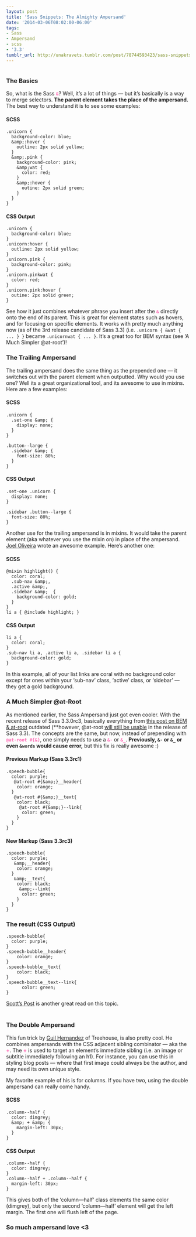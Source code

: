 ```yaml
---
layout: post
title: 'Sass Snippets: The Almighty Ampersand'
date: '2014-03-06T08:02:00-06:00'
tags:
- Sass
- Ampersand
- scss
- '3.3'
tumblr_url: http://unakravets.tumblr.com/post/78744593423/sass-snippets-the-almighty-ampersand
---
```

<img src="https://31.media.tumblr.com/2adcb547462d0c1332af3030ccda9f2d/tumblr_inline_n3tqzrPLlI1rk3ey5.gif" alt=""/>

<h3>The Basics</h3>

<p>So, what is the Sass <code style="color:hotpink; font-weight:800">&amp;</code>? Well, it&#8217;s a lot of things &#8212; but it&#8217;s basically is a way to merge selectors. <strong>The parent element takes the place of the ampersand.</strong> The best way to understand it is to see some examples:</p>

<h4>SCSS</h4>

```
.unicorn {
  background-color: blue;
  &amp;:hover {
    outline: 2px solid yellow;
  }
  &amp;.pink {
    background-color: pink;
    &amp;wat {
      color: red;
    }
    &amp;:hover {
      outine: 2px solid green;
    }
  }
}
```



<h4>CSS Output</h4>

```
.unicorn {
  background-color: blue;
}
.unicorn:hover {
  outline: 2px solid yellow;
}
.unicorn.pink {
  background-color: pink;
}
.unicorn.pinkwat {
  color: red;
}
.unicorn.pink:hover {
  outine: 2px solid green;
}
```



<p>See how it just combines whatever phrase you insert after the <code style="color:hotpink; font-weight:800">&amp;</code> directly onto the end of its parent. This is great for element states such as hovers, and for focusing on specific elements. It works with pretty much anything now (as of the 3rd release candidate of Sass 3.3) (i.e. <code>.unicorn { &amp;wat { ... } }</code> became  <code>.unicornwat { ... }</code>. It&#8217;s a great too for BEM syntax (see &#8216;A Much Simpler @at-root&#8217;)!</p>

<h3>The Trailing Ampersand</h3>

<p>The trailing ampersand does the same thing as the prepended one &#8212; it switches out with the parent element when outputted. Why would you use one? Well its a great organizational tool, and its awesome to use in mixins. Here are a few examples:</p>

<h4>SCSS</h4>

```
.unicorn {
  .set-one &amp; {
    display: none;
  }
}

.button--large {
  .sidebar &amp; {
    font-size: 80%;
  }
}
```



<h4>CSS Output</h4>

```
.set-one .unicorn {
  display: none;
}

.sidebar .button--large {
  font-size: 80%;
}
```



<p>Another use for the trailing ampersand is in mixins. It would take the parent element (aka whatever you use the mixin on) in place of the ampersand. <a href="http://www.joeloliveira.com/2011/06/28/the-ampersand-a-killer-sass-feature/" target="_blank">Joel Oliveira</a> wrote an awesome example. Here&#8217;s another one:</p>

<h4>SCSS</h4>

```
@mixin highlight() {
  color: coral;
  .sub-nav &amp;, 
  .active &amp;, 
  .sidebar &amp;  {
    background-color: gold; 
  }
}
li a { @include highlight; }
```


<h4>CSS Output</h4>

```
li a {
  color: coral;
}
.sub-nav li a, .active li a, .sidebar li a {
  background-color: gold;
}
```



<p>In this example, all of your list links are coral with no background color except for ones within your &#8216;sub-nav&#8217; class, &#8216;active&#8217; class, or &#8216;sidebar&#8217; &#8212; they get a gold background.</p>

<h3>A Much Simpler @at-Root</h3>

<p>As mentioned earlier, the Sass Ampersand just got even cooler. With the recent release of Sass 3.3.0rc3, basically everything from <a href="http://blog.unakravets.com/post/64113156740/" target="_blank">this post on BEM &amp; at-root</a> outdated (**however, @at-root <a href="http://nex3.roughdraft.io/8050187" target="_blank"> will still be usable</a> in the release of Sass 3.3). The concepts are the same, but now, instead of prepending with <code style="color:hotpink; font-weight:800">@at-root #{&amp;}</code>, one simply needs to use a <code style="color:hotpink; font-weight:800">&amp;-</code> or <code style="color:hotpink; font-weight:800">&amp;_</code>. <strong>Previously, <code>&amp;-</code> or <code>&amp;_</code> or even <code>&amp;words</code> would cause error,</strong>  but this fix is really awesome :)</p>

<h4> Previous Markup (Sass 3.3rc1) </h4>

```
.speech-bubble{
  color: purple;
   @at-root #{&amp;}__header{
    color: orange;
  }
   @at-root #{&amp;}__text{
    color: black;
     @at-root #{&amp;}--link{
      color: green;
    }
  }
}
```

<h4> New Markup (Sass 3.3rc3) </h4>

```
.speech-bubble{
  color: purple;
   &amp;__header{
    color: orange;
  }
   &amp;__text{
    color: black;
     &amp;--link{
      color: green;
    }
  }
}
```

<h3> The result (CSS Output) </h3>

```
.speech-bubble{
  color: purple; 
}
.speech-bubble__header{
    color: orange; 
}
.speech-bubble__text{
    color: black; 
}
.speech-bubble__text--link{
      color: green; 
}
```

<p><a href="http://www.alwaystwisted.com/post.php?s=2014-02-27-even-easier-bem-ing-with-sass-33" target="_blank">Scott&#8217;s Post</a> is another great read on this topic.
<br/><br/></p>

<h3>The Double Ampersand</h3>

<p>This fun trick by <a href="http://blog.teamtreehouse.com/sass-tip-double-ampersand-selector" target="_blank">Guil Hernandez</a> of Treehouse, is also pretty cool. He combines ampersands with the CSS adjacent sibling combinator &#8212; aka the <span style="color:hotpink; font-weight:800">+</span>. The <span style="color:hotpink; font-weight:800">+</span> is used to target an element’s immediate sibling (i.e. an image or subtitle immediately following an h1). For instance, you can use this in styling blog posts &#8212; where that first image could always be the author, and may need its own unique style.</p>

<p>My favorite example of his is for columns. If you have two, using the double ampersand can really come handy.</p>

<h4>SCSS</h4>

```
.column--half {
  color: dimgrey;
  &amp; + &amp; {
    margin-left: 30px;
  }
}
```


<h4>CSS Output </h4>

```
.column--half {
  color: dimgrey;
}
.column--half + .column--half {
  margin-left: 30px;
}
```


<p>This gives both of the &#8216;column&#8212;half&#8217; class elements the same color (dimgrey), but only the second &#8216;column&#8212;half&#8217; element will get the left margin. The first one will flush left of the page.</p>

<h3>So much ampersand love &lt;3</h3>

